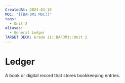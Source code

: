 ```yaml
---
CreatedAt: 2024-03-19
MOC: "[[BAF3M1 MOC]]"
tags:
  - Unit-2
aliases:
  - General Ledger
TARGET DECK: Grade 11::BAF3M1::Unit 2
---
```


# Ledger
A book or digital record that stores bookkeeping entries.



